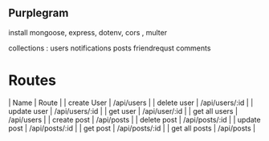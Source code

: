 ## Purplegram
install mongoose, express, dotenv, cors , multer

collections : 
    users
    notifications
    posts
    friendrequst
    comments
# Routes
 | Name   |  Route |
 | create User  |  /api/users   |
 | delete user  | /api/users/:id    |
 | update user  | /api/users/:id    |
 | get user |   /api/user/:id   |
 | get all users    |   /api/users  |
 | create post  | /api/posts    |
 | delete post  | /api/posts/:id    |
 | update post  | /api/posts/:id    |
 | get post |   /api/posts/:id  |
 | get all posts    |   /api/posts  |